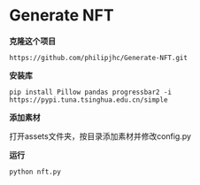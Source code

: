 # Generate NFT
**克隆这个项目**

```https://github.com/philipjhc/Generate-NFT.git```

**安装库**

```pip install Pillow pandas progressbar2 -i https://pypi.tuna.tsinghua.edu.cn/simple```

**添加素材**

打开assets文件夹，按目录添加素材并修改config.py

**运行**

```python nft.py```






